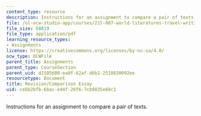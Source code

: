 ```yaml
---
content_type: resource
description: Instructions for an assignment to compare a pair of texts.
file: /ol-ocw-studio-app/courses/21l-007-world-literatures-travel-writing-fall-2008/cebb2bfb6bace44f26f67cb9835e68c1_revision1.pdf
file_size: 58819
file_type: application/pdf
learning_resource_types:
- Assignments
license: https://creativecommons.org/licenses/by-nc-sa/4.0/
ocw_type: OCWFile
parent_title: Assignments
parent_type: CourseSection
parent_uid: d1505680-ea8f-62af-d6b1-2518830092ee
resourcetype: Document
title: Revision/Comparison Essay
uid: cebb2bfb-6bac-e44f-26f6-7cb9835e68c1
---
```

Instructions for an assignment to compare a pair of texts.